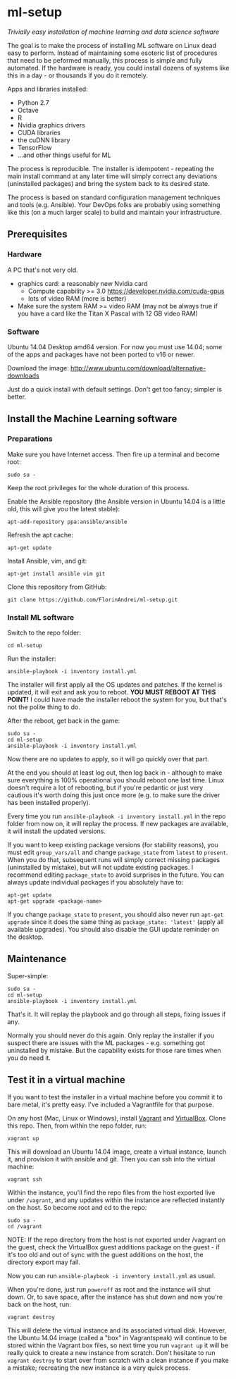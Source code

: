 # ml-setup

*Trivially easy installation of machine learning and data science software*

The goal is to make the process of installing ML software on Linux dead easy to perform. Instead of maintaining some esoteric list of procedures that need to be peformed manually, this process is simple and fully automated. If the hardware is ready, you could install dozens of systems like this in a day - or thousands if you do it remotely.

Apps and libraries installed:

* Python 2.7
* Octave
* R
* Nvidia graphics drivers
* CUDA libraries
* the cuDNN library
* TensorFlow
* ...and other things useful for ML

The process is reproducible. The installer is idempotent - repeating the main install command at any later time will simply correct any deviations (uninstalled packages) and bring the system back to its desired state.

The process is based on standard configuration management techniques and tools (e.g. Ansible). Your DevOps folks are probably using something like this (on a much larger scale) to build and maintain your infrastructure.

## Prerequisites

### Hardware

A PC that's not very old.

* graphics card: a reasonably new Nvidia card
  * Compute capability >= 3.0 https://developer.nvidia.com/cuda-gpus
  * lots of video RAM (more is better)
* Make sure the system RAM >= video RAM (may not be always true if you have a card like the Titan X Pascal with 12 GB video RAM)

### Software

Ubuntu 14.04 Desktop amd64 version. For now you must use 14.04; some of the apps and packages have not been ported to v16 or newer.

Download the image: http://www.ubuntu.com/download/alternative-downloads

Just do a quick install with default settings. Don't get too fancy; simpler is better.

## Install the Machine Learning software

### Preparations

Make sure you have Internet access. Then fire up a terminal and become root:

```
sudo su -
```
Keep the root privileges for the whole duration of this process.

Enable the Ansible repository (the Ansible version in Ubuntu 14.04 is a little old, this will give you the latest stable):

```
apt-add-repository ppa:ansible/ansible
```

Refresh the apt cache:

```
apt-get update
```

Install Ansible, vim, and git:

```
apt-get install ansible vim git
```

Clone this repository from GitHub:

```
git clone https://github.com/FlorinAndrei/ml-setup.git
```

### Install ML software

Switch to the repo folder:

```
cd ml-setup
```

Run the installer:

```
ansible-playbook -i inventory install.yml
```

The installer will first apply all the OS updates and patches. If the kernel is updated, it will exit and ask you to reboot. **YOU MUST REBOOT AT THIS POINT!** I could have made the installer reboot the system for you, but that's not the polite thing to do.

After the reboot, get back in the game:

```
sudo su -
cd ml-setup
ansible-playbook -i inventory install.yml
```

Now there are no updates to apply, so it will go quickly over that part.

At the end you should at least log out, then log back in - although to make sure everything is 100% operational you should reboot one last time. Linux doesn't require a lot of rebooting, but if you're pedantic or just very cautious it's worth doing this just once more (e.g. to make sure the driver has been installed properly).

Every time you run `ansible-playbook -i inventory install.yml` in the repo folder from now on, it will replay the process. If new packages are available, it will install the updated versions.

If you want to keep existing package versions (for stability reasons), you must edit `group_vars/all` and change `package_state` from `latest` to `present`. When you do that, subsequent runs will simply correct missing packages (uninstalled by mistake), but will not update existing packages. I recommend editing `package_state` to avoid surprises in the future. You can always update individual packages if you absolutely have to:

```
apt-get update
apt-get upgrade <package-name>
```

If you change `package_state` to `present`, you should also never run `apt-get upgrade` since it does the same thing as `package_state: 'latest'` (apply all available upgrades). You should also disable the GUI update reminder on the desktop.

## Maintenance

Super-simple:

```
sudo su -
cd ml-setup
ansible-playbook -i inventory install.yml
```

That's it. It will replay the playbook and go through all steps, fixing issues if any.

Normally you should never do this again. Only replay the installer if you suspect there are issues with the ML packages - e.g. something got uninstalled by mistake. But the capability exists for those rare times when you do need it.

## Test it in a virtual machine

If you want to test the installer in a virtual machine before you commit it to bare metal, it's pretty easy. I've included a Vagrantfile for that purpose.

On any host (Mac, Linux or Windows), install [Vagrant](https://www.vagrantup.com/) and [VirtualBox](https://www.virtualbox.org/). Clone this repo. Then, from within the repo folder, run:

```
vagrant up
```

This will download an Ubuntu 14.04 image, create a virtual instance, launch it, and provision it with ansible and git. Then you can ssh into the virtual machine:

```
vagrant ssh
```
Within the instance, you'll find the repo files from the host exported live under `/vagrant`, and any updates within the instance are reflected instantly on the host. So become root and cd to the repo:

```
sudo su -
cd /vagrant
```

NOTE: If the repo directory from the host is not exported under /vagrant on the guest, check the VirtualBox guest additions package on the guest - if it's too old and out of sync with the guest additions on the host, the directory export may fail.

Now you can run `ansible-playbook -i inventory install.yml` as usual.

When you're done, just run `poweroff` as root and the instance will shut down. Or, to save space, after the instance has shut down and now you're back on the host, run:

```
vagrant destroy
```

This will delete the virtual instance and its associated virtual disk. However, the Ubuntu 14.04 image (called a "box" in Vagrantspeak) will continue to be stored within the Vagrant box files, so next time you run `vagrant up` it will be really quick to create a new instance from scratch. Don't hesitate to run `vagrant destroy` to start over from scratch with a clean instance if you make a mistake; recreating the new instance is a very quick process.
